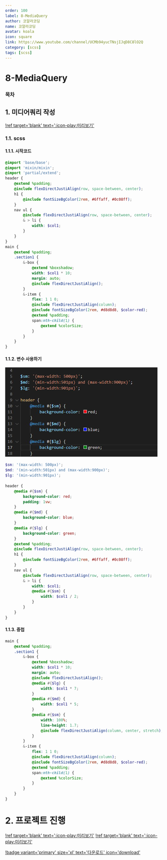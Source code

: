 ```yaml
---
order: 100
label: 8-MediaQuery
author: 코알라코딩
name: 코알라코딩
avatar: koala
icon: square
link: https://www.youtube.com/channel/UCMb94yucTNsjIJqD8C8lO2Q
category: [scss]
tags: [scss]
---
```


# 8-MediaQuery <!-- omit in toc -->

### 목차 <!-- omit in toc -->

## 1. 미디어쿼리 작성

[!ref target='blank' text=':icon-play:미리보기'](./final/00_basic.html)

### 1.1. scss

#### 1.1.1. 시작코드

```scss #
@import 'base/base';
@import 'mixin/mixin';
@import 'partial/extend';
header {
	@extend %padding;
	@include flexDirectJustiAlign(row, space-between, center);
	h1 {
		@include fontSizeBgColor(2rem, #6ffaff, #0c08ff);
	}
	nav ul {
		@include flexDirectJustiAlign(row, space-between, center);
		& > li {
			width: $col1;
		}
	}
}
main {
	@extend %padding;
	.section1 {
		&-box {
			@extend %boxshadow;
			width: $col1 * 10;
			margin: auto;
			@include flexDirectJustiAlign();
		}
		&-item {
			flex: 1 1 0;
			@include flexDirectJustiAlign(column);
			@include fontSizeBgColor(2rem, #d8d8d8, $color-red);
			@extend %padding;
			span:nth-child(1) {
				@extend %colorSize;
			}
		}
	}
}
```

#### 1.1.2. 변수 사용하기

![alt](./files/10-01_525.jpg)

```scss #
$sm: '(max-width: 500px)';
$md: '(min-width:501px) and (max-width:900px)';
$lg: '(min-width:901px)';

header {
	@media #{$sm} {
		background-color: red;
		padding: 1vw;
	}
	@media #{$md} {
		background-color: blue;
	}
	@media #{$lg} {
		background-color: green;
	}
	@extend %padding;
	@include flexDirectJustiAlign(row, space-between, center);
	h1 {
		@include fontSizeBgColor(2rem, #6ffaff, #0c08ff);
	}
	nav ul {
		@include flexDirectJustiAlign(row, space-between, center);
		& > li {
			width: $col1;
			@media #{$sm} {
				width: $col1 / 2;
			}
		}
	}
}
```

#### 1.1.3. 중첩

```scss
main {
	@extend %padding;
	.section1 {
		&-box {
			@extend %boxshadow;
			width: $col1 * 10;
			margin: auto;
			@include flexDirectJustiAlign();
			@media #{$lg} {
				width: $col1 * 7;
			}
			@media #{$md} {
				width: $col1 * 5;
			}
			@media #{$sm} {
				width: 100%;
				line-height: 1.7;
				@include flexDirectJustiAlign(column, center, stretch);
			}
		}
		&-item {
			flex: 1 1 0;
			@include flexDirectJustiAlign(column);
			@include fontSizeBgColor(2rem, #d8d8d8, $color-red);
			@extend %padding;
			span:nth-child(1) {
				@extend %colorSize;
			}
		}
	}
}
```

# 2. 프로젝트 진행

[!ref target='blank' text=':icon-play:미리보기'](./final/02_Loram/Lorem/index.html)
[!ref target='blank' text=':icon-play:미리보기'](./final/03_landing-page/index.html)

[!badge variant='primary' size='xl' text='다운로드' icon='download'](./final/02_Loram/Lorem/images.zip)
